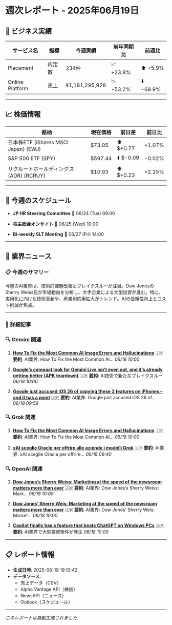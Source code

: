 # 週次レポート - 2025年06月19日

## 💼 ビジネス実績

| サービス名 | 指標 | 今週実績 | 前年同期比 | 前週比 |
|------------|------|----------|------------|--------|
| Placement | 内定数 | 234件 | 📈 +23.8% | ⬆️ +5.9% |
| Online Platform | 売上 | ¥1,181,295,928 | 📉 -53.2% | ⬇️ -69.9% |

---

## 📈 株価情報

| 銘柄 | 現在価格 | 前日差 | 前日比 |
|------|----------|--------|--------|
| 日本株ETF (iShares MSCI Japan) (EWJ) | $73.05 | ⬆️ $+0.77 | +1.07% |
| S&P 500 ETF (SPY) | $597.44 | ⬇️ $-0.09 | -0.02% |
| リクルートホールディングス (ADR) (RCRUY) | $10.93 | ⬆️ $+0.23 | +2.15% |

---

## 📅 今週のスケジュール

- **JP HR Steering Committee**
  📅 06/24 (Tue) 09:00

- **株主総会オンサイト**
  📅 06/25 (Wed) 10:00

- **Bi-weekly SLT Meeting**
  📅 06/27 (Fri) 14:00



---

## 📰 業界ニュース

### 📋 今週のサマリー

今週のAI業界は、技術的課題改善とブレイクスルーが注目。Dow JonesのSherry Weiss氏が市場動向を分析し、大手企業による大型投資が進む。特に、実用化に向けた技術革新や、産業別応用拡大がトレンド。AIの信頼性向上とコスト削減が焦点。

---

### 📄 詳細記事


### 🔍 Gemini 関連

1. **[How To Fix the Most Common AI Image Errors and Hallucinations](https://www.cnet.com/tech/services-and-software/how-to-fix-the-most-common-ai-image-errors-and-hallucinations/)**
   🇯🇵 **要約**: AI業界: How To Fix the Most Common AI...
   *06/18 10:00*

2. **[Google’s compact look for Gemini Live isn’t even out, and it’s already getting better (APK teardown)](https://www.androidauthority.com/gemini-live-overlay-3568499/)**
   🇯🇵 **要約**: AI技術で新たなブレイクスルー
   *06/18 10:00*

3. **[Google just accused iOS 26 of copying these 3 features on iPhones – and it has a point](https://www.techradar.com/phones/google-pixel-phones/google-just-accused-ios-26-of-copying-these-3-features-on-iphones-and-it-has-a-point)**
   🇯🇵 **要約**: AI業界: Google just accused iOS 26 of...
   *06/18 09:59*


### 🔍 Grok 関連

1. **[How To Fix the Most Common AI Image Errors and Hallucinations](https://www.cnet.com/tech/services-and-software/how-to-fix-the-most-common-ai-image-errors-and-hallucinations/)**
   🇯🇵 **要約**: AI業界: How To Fix the Most Common AI...
   *06/18 10:00*

2. **[xAI sceglie Oracle per offrire alle aziende i modelli Grok](https://www.hdblog.it/business/articoli/n622292/grok-xai-infrastruttura-oracle-cloud/)**
   🇯🇵 **要約**: AI業界: xAI sceglie Oracle per offrire...
   *06/18 09:40*


### 🔍 OpenAI 関連

1. **[Dow Jones’s Sherry Weiss: Marketing at the speed of the newsroom matters more than ever](https://www.thedrum.com/news/2025/06/18/dow-jones-s-sherry-weiss-marketing-the-speed-the-newsroom-matters-more-ever)**
   🇯🇵 **要約**: AI業界: Dow Jones’s Sherry Weiss: Mark...
   *06/18 10:00*

2. **[Dow Jones’ Sherry Weis: Marketing at the speed of the newsroom matters more than ever](https://www.thedrum.com/news/2025/06/18/dow-jones-sherry-weis-marketing-the-speed-the-newsroom-matters-more-ever)**
   🇯🇵 **要約**: AI業界: Dow Jones’ Sherry Weis: Market...
   *06/18 10:00*

3. **[Copilot finally has a feature that beats ChatGPT on Windows PCs](https://www.computerworld.com/article/4007737/copilot-chatgpt-windows-pcs.html)**
   🇯🇵 **要約**: AI業界で大型投資案件が発生
   *06/18 10:00*



---

## 📋 レポート情報

- **生成日時**: 2025-06-19 19:13:42
- **データソース**: 
  - 売上データ（CSV）
  - Alpha Vantage API（株価）
  - NewsAPI（ニュース）
  - Outlook（スケジュール）

---

*このレポートは自動生成されました*
